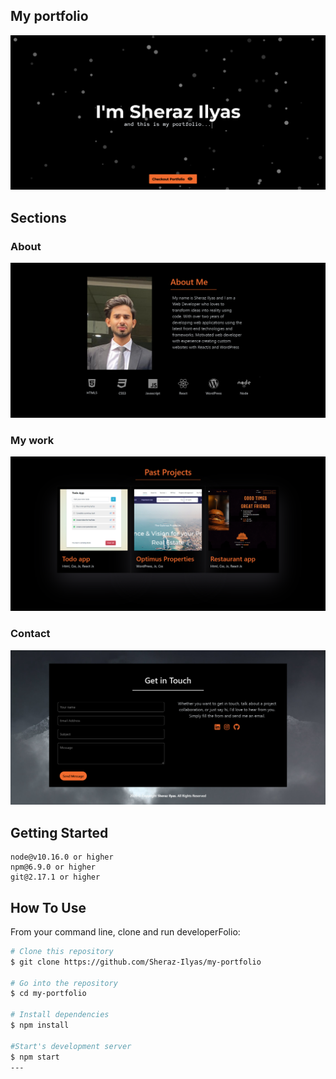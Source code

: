 ## My portfolio

<p align="center">
  <kbd>
<img src="./1.png"></img>
  </kbd>
</p>

## Sections

### About

<p align="center">
  <kbd>
<img src="./2.png"></img>
  </kbd>
</p>

### My work

<p align="center">
  <kbd>
<img src="./3.png"></img>
  </kbd>
</p>

### Contact

<p align="center">
  <kbd>
<img src="./4.png"></img>
  </kbd>
</p>

## Getting Started

```
node@v10.16.0 or higher
npm@6.9.0 or higher
git@2.17.1 or higher
```

## How To Use

From your command line, clone and run developerFolio:

```bash
# Clone this repository
$ git clone https://github.com/Sheraz-Ilyas/my-portfolio

# Go into the repository
$ cd my-portfolio

# Install dependencies
$ npm install

#Start's development server
$ npm start
---
```

